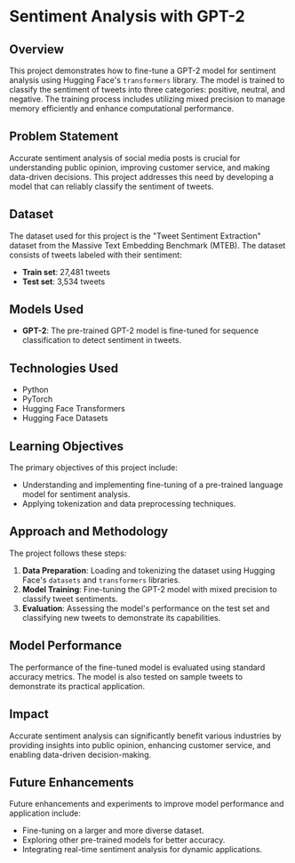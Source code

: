 # Sentiment Analysis with GPT-2

## Overview
This project demonstrates how to fine-tune a GPT-2 model for sentiment analysis using Hugging Face's `transformers` library. The model is trained to classify the sentiment of tweets into three categories: positive, neutral, and negative. The training process includes utilizing mixed precision to manage memory efficiently and enhance computational performance.

## Problem Statement
Accurate sentiment analysis of social media posts is crucial for understanding public opinion, improving customer service, and making data-driven decisions. This project addresses this need by developing a model that can reliably classify the sentiment of tweets.

## Dataset
The dataset used for this project is the "Tweet Sentiment Extraction" dataset from the Massive Text Embedding Benchmark (MTEB). The dataset consists of tweets labeled with their sentiment:
- **Train set**: 27,481 tweets
- **Test set**: 3,534 tweets

## Models Used
- **GPT-2**: The pre-trained GPT-2 model is fine-tuned for sequence classification to detect sentiment in tweets.

## Technologies Used
- Python
- PyTorch
- Hugging Face Transformers
- Hugging Face Datasets

## Learning Objectives
The primary objectives of this project include:
- Understanding and implementing fine-tuning of a pre-trained language model for sentiment analysis.
- Applying tokenization and data preprocessing techniques.

## Approach and Methodology
The project follows these steps:
1. **Data Preparation**: Loading and tokenizing the dataset using Hugging Face's `datasets` and `transformers` libraries.
2. **Model Training**: Fine-tuning the GPT-2 model with mixed precision to classify tweet sentiments.
3. **Evaluation**: Assessing the model's performance on the test set and classifying new tweets to demonstrate its capabilities.

## Model Performance    
The performance of the fine-tuned model is evaluated using standard accuracy metrics. The model is also tested on sample tweets to demonstrate its practical application.

## Impact
Accurate sentiment analysis can significantly benefit various industries by providing insights into public opinion, enhancing customer service, and enabling data-driven decision-making.

## Future Enhancements
Future enhancements and experiments to improve model performance and application include:

- Fine-tuning on a larger and more diverse dataset.
- Exploring other pre-trained models for better accuracy.
- Integrating real-time sentiment analysis for dynamic applications.